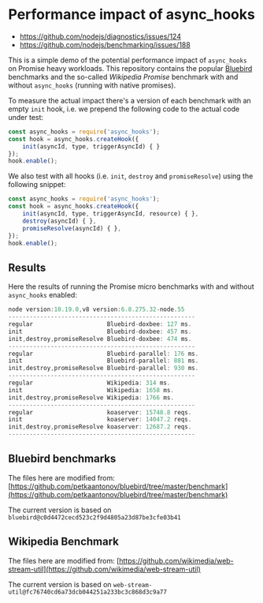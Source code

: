 # Performance impact of async_hooks

 - https://github.com/nodejs/diagnostics/issues/124
 - https://github.com/nodejs/benchmarking/issues/188

This is a simple demo of the potential performance impact of `async_hooks`
on Promise heavy workloads. This repository contains the popular
[Bluebird](https://github.com/petkaantonov/bluebird) benchmarks and the
so-called *Wikipedia Promise* benchmark with and
without `async_hooks` (running with native promises).

To measure the actual impact there's a version of each benchmark with
an empty `init` hook, i.e. we prepend the following code to the actual
code under test:

```js
const async_hooks = require('async_hooks');
const hook = async_hooks.createHook({
    init(asyncId, type, triggerAsyncId) { }
});
hook.enable();
```

We also test with all hooks (i.e. `init`, `destroy`
and `promiseResolve`) using the following snippet:

```js
const async_hooks = require('async_hooks');
const hook = async_hooks.createHook({
    init(asyncId, type, triggerAsyncId, resource) { },
    destroy(asyncId) { },
    promiseResolve(asyncId) { },
});
hook.enable();
```

## Results

Here the results of running the Promise micro benchmarks with and without
`async_hooks` enabled:

```js
node version:10.19.0,v8 version:6.8.275.32-node.55
-----------------------------------------------------
regular                     Bluebird-doxbee: 127 ms.
init                        Bluebird-doxbee: 457 ms.
init,destroy,promiseResolve Bluebird-doxbee: 474 ms.
-----------------------------------------------------
regular                     Bluebird-parallel: 176 ms.
init                        Bluebird-parallel: 881 ms.
init,destroy,promiseResolve Bluebird-parallel: 930 ms.
-----------------------------------------------------
regular                     Wikipedia: 314 ms.
init                        Wikipedia: 1658 ms.
init,destroy,promiseResolve Wikipedia: 1766 ms.
-----------------------------------------------------
regular                     koaserver: 15748.8 reqs.
init                        koaserver: 14047.2 reqs.
init,destroy,promiseResolve koaserver: 12687.2 reqs.
-----------------------------------------------------
```


## Bluebird benchmarks

The files here are modified from: [https://github.com/petkaantonov/bluebird/tree/master/benchmark](https://github.com/petkaantonov/bluebird/tree/master/benchmark)

The current version is based on `bluebird@c0d4472cecd523c2f9d4805a23d87be3cfe03b41`


## Wikipedia Benchmark

The files here are modified from: [https://github.com/wikimedia/web-stream-util](https://github.com/wikimedia/web-stream-util)

The current version is based on `web-stream-util@fc76740cd6a73dcb044251a233bc3c868d3c9a77`
